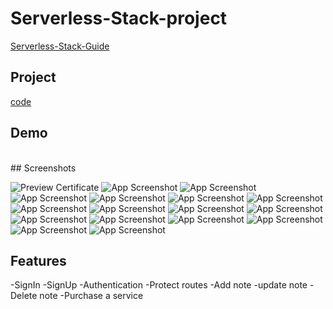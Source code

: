 # Serverless-Stack-project

[Serverless-Stack-Guide](https://dd0cc7eeasztl.cloudfront.net/)

## Project

[code](Serverless-project)

## Demo

<br>
## Screenshots

![Preview Certificate](screen1.png)
![App Screenshot](screen2.png)
![App Screenshot](screen3.png)
![App Screenshot](screen4.png)
![App Screenshot](screen5.png)
![App Screenshot](screen6.png)
![App Screenshot](screen7.png)
![App Screenshot](screen8.png)
![App Screenshot](screen9.png)
![App Screenshot](screen10.png)
![App Screenshot](screen11.png)
![App Screenshot](screen12.png)
![App Screenshot](screen13.png)
![App Screenshot](screen14.png)
![App Screenshot](screen15.png)
![App Screenshot](screen16.png)
![App Screenshot](screen17.png)

## Features

-SignIn
-SignUp
-Authentication
-Protect routes
-Add note
-update note
-Delete note
-Purchase a service
